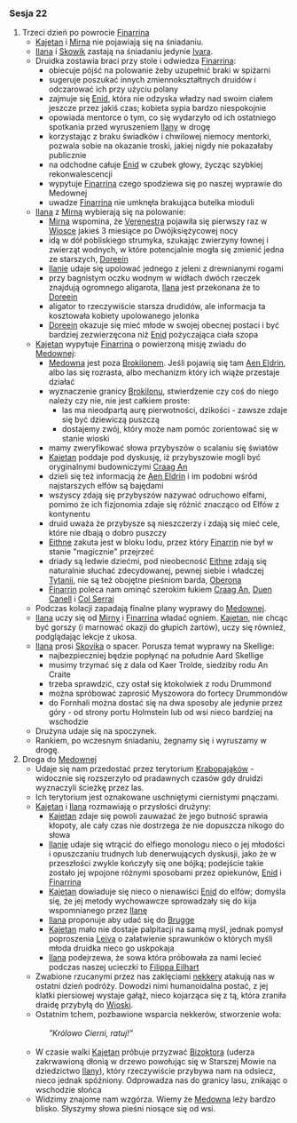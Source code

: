 ### Sesja 22
1. Trzeci dzień po powrocie [Finarrina](#p_druid_finarrin)
    * [Kajetan](#g_kajetan) i [Mirna](#p_mirna) nie pojawiają się na śniadaniu.
    * [Ilana](#g_ilana) i [Skowik](#p_skovik) zastają na śniadaniu jedynie [Ivara](#p_ivar).
    * Druidka zostawia braci przy stole i odwiedza [Finarrina](#p_druid_finarrin):
        * obiecuje pójść na polowanie żeby uzupełnić braki w spiżarni
        * sugeruje poszukać innych zmiennokształtnych druidów i odczarować ich przy użyciu polany
        * zajmuje się [Enid](#p_enid), która nie odzyska władzy nad swoim ciałem jeszcze przez jakiś czas; kobieta sypia bardzo niespokojnie 
        * opowiada mentorce o tym, co się wydarzyło od ich ostatniego spotkania przed wyruszeniem [Ilany](#g_ilana) w drogę
        * korzystając z braku świadków i chwilowej niemocy mentorki, pozwala sobie na okazanie troski, jakiej nigdy nie pokazałaby publicznie
        * na odchodne całuje [Enid](#p_enid) w czubek głowy, życząc szybkiej rekonwalescencji
        * wypytuje [Finarrina](#p_druid_finarrin) czego spodziewa się po naszej wyprawie do Medownej
        * uwadze [Finarrina](#p_druid_finarrin) nie umknęła brakująca butelka mioduli
    * [Ilana](#g_ilana) z [Mirną](#p_mirna) wybierają się na polowanie:
        * [Mirna](#p_mirna) wspomina, że [Verenestra](#p_verenestra) pojawiła się pierwszy raz w [Wiosce](#l_wioska) jakieś 3 miesiące po Dwójksiężycowej nocy
        * idą w dół pobliskiego strumyka, szukając zwierzyny łownej i zwierząt wodnych, w które potencjalnie mogła się zmienić jedna ze starszych, [Doreein](#p_doreein)
        * [Ilanie](#g_ilana) udaje się upolować jednego z jeleni z drewnianymi rogami
        * przy bagnistym oczku wodnym w widłach dwóch rzeczek znajdują ogromnego aligarota, [Ilana](#g_ilana) jest przekonana że to [Doreein](#p_doreein)
        * aligator to rzeczywiście starsza drudidów, ale informacja ta kosztowała kobiety upolowanego jelonka 
        * [Doreein](#p_doreein) okazuje się mieć młode w swojej obecnej postaci i być bardziej zezwierzęcona niż [Enid](#p_enid) pożyczająca ciała szopa
    * [Kajetan](#g_kajetan) wypytuje [Finarrina](#p_druid_finarrin) o powierzoną misję zwiadu do [Medownej](#l_medowna):
        * [Medowna](#l_medowna) jest poza [Brokilonem](#l_brokilon). Jeśli pojawią się tam [Aen Eldrin](#r_aen_eldrin), albo las się rozrasta, albo mechanizm który ich wiąże przestaje działać
        * wyznaczenie granicy [Brokilonu](#l_brokilon), stwierdzenie czy coś do niego należy czy nie, nie jest całkiem proste:
            * las ma nieodpartą aurę pierwotności, dzikości - zawsze zdaje się być dziewiczą puszczą
            * dostajemy zwój, który może nam pomóc zorientować się w stanie wioski
        * mamy zweryfikować słowa przybyszów o scalaniu się światów
        * [Kajetan](#g_kajetan) poddaje pod dyskusję, iż przybyszowie mogli być oryginalnymi budowniczymi [Craag An](#l_craag_an)
        * dzieli się też informacją że [Aen Eldrin](#r_aen_eldrin) i im podobni wśród najstarszych elfów są bajędami
        * wszyscy zdają się przybyszów nazywać odruchowo elfami, pomimo że ich fizjonomia zdaje się różnić znacząco od Elfów z kontynentu
        * druid uważa że przybysze są nieszczerzy i zdają się mieć cele, które nie dbają o dobro puszczy
        * [Eithne](#p_eithne) zakuta jest w bloku lodu, przez który [Finarrin](#p_druid_finarrin) nie był w stanie "magicznie" przejrzeć
        * driady są ledwie dziećmi, pod nieobecność [Eithne](#p_eithne) zdają się naturalnie słuchać zdecydowanej, pewnej siebie i władczej [Tytanii](#p_tytania), nie są też obojętne pieśniom barda, [Oberona](#p_oberon)
        * [Finarrin](#p_druid_finarrin) poleca nam ominąć szerokim łukiem [Craag An](#l_craag_an), [Duen Canell](#l_duen_canell) i [Col Serrai](#l_col_serrai)
    * Podczas kolacji zapadają finalne plany wyprawy do [Medownej](#l_medowna).
    * [Ilana](#g_ilana) uczy się od [Mirny](#p_mirna) i [Finarrina](#) władać ogniem. [Kajetan](#g_kajetan), nie chcąc być gorszy (i marnować okazji do głupich żartów), uczy się również, podglądając lekcje z ukosa.
    * [Ilana](#g_ilana) prosi [Skovika](#p_skovik) o spacer. Porusza temat wyprawy na Skellige:
        * najbezpieczniej będzie popłynąć na południe Aard Skellige
        * musimy trzymać się z dala od Kaer Trolde, siedziby rodu An Craite
        * trzeba sprawdzić, czy ostał się ktokolwiek z rodu Drummond
        * można spróbować zaprosić Myszowora do fortecy Drummondów
        * do Fornhali można dostać się na dwa sposoby ale jedynie przez góry - od strony portu Holmstein lub od wsi nieco bardziej na wschodzie
    * Drużyna udaje się na spoczynek.
    * Rankiem, po wczesnym śniadaniu, żegnamy się i wyruszamy w drogę.
2. Droga do [Medownej](#l_medowna)
    * Udaje się nam przedostać przez terytorium [Krabopająków](#b_krabopajak) - widocznie się rozszerzyło od pradawnych czasów gdy druidzi wyznaczyli ścieżkę przez las.
    * Ich terytorium jest oznakowane uschniętymi ciernistymi pnączami.
    * [Kajetan](#g_kajetan) i [Ilana](#g_ilana) rozmawiają o przysłości drużyny:
        * [Kajetan](#g_kajetan) zdaje się powoli zauważać że jego butność sprawia kłopoty, ale cały czas nie dostrzega że nie dopuszcza nikogo do słowa
        * [Ilanie](#g_ilana) udaje się wtrącić do elfiego monologu nieco o jej młodości i opuszczaniu trudnych lub denerwujących dyskusji, jako że w przeszłości zwykle kończyły się one bójką; podejście takie zostało jej wpojone różnymi sposobami przez opiekunów, [Enid](#p_enid) i [Finarrina](#p_druid_finarrin)
        * [Kajetan](#g_kajetan) dowiaduje się nieco o nienawiści [Enid](#p_enid) do elfów; domyśla się, że jej metody wychowawcze sprowadzały się do kija wspomnianego przez [Ilanę](#g_ilana)
        * [Ilana](#g_ilana) proponuje aby udać się do [Brugge](#l_brugge) 
        * [Kajetan](#g_kajetan) mało nie dostaje palpitacji na samą myśl, jednak pomysł poproszenia [Leiva](#p_leiv) o załatwienie sprawunków o których myśli młoda druidka nieco go uskpokaja
        * [Ilana](#g_ilana) podejrzewa, że sowa która próbowała za nami lecieć podczas naszej ucieczki to [Filippa Eilhart](#p_filippa_eilhart)
    * Zwabione rzucanymi przez nas zaklęciami [nekkery](#b_nekker) atakują nas w ostatni dzień podróży. Dowodzi nimi humanoidalna postać, z jej klatki piersiowej wystaje gałąź, nieco kojarząca się z tą, która zraniła draidę przybyłą do [Wioski](#l_wioska). 
    * Ostatnim tchem, pozbawione wsparcia nekkerów, stworzenie woła:<br/><br/>
            &nbsp;&nbsp;&nbsp;&nbsp;&nbsp;&nbsp;*"Królowo Cierni, ratuj!"*<br/><br/>
    * W czasie walki [Kajetan](#g_kajetan) próbuje przyzwać [Bizoktora](#b_bizoktor) (uderza zakrwawioną dłonią w drzewo powołując się w Starszej Mowie na dziedzictwo [Ilany](#g_ilana)), który rzeczywiście przybywa nam na odsiecz, nieco jednak spóźniony. Odprowadza nas do granicy lasu, znikając o wschodzie słońca
    * Widzimy znajome nam wzgórza. Wiemy że [Medowna](#l_medowna) leży bardzo blisko. Słyszymy słowa pieśni niosące się od wsi.